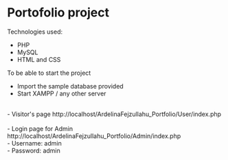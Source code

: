 # Portofolio project

Technologies used:
- PHP
- MySQL
- HTML and CSS

To be able to start the project
- Import the sample database provided
- Start XAMPP / any other server

<br/>
- Visitor's page http://localhost/ArdelinaFejzullahu_Portfolio/User/index.php
<br/>

<br/>
- Login page for Admin http://localhost/ArdelinaFejzullahu_Portfolio/Admin/index.php <br/>
- Username: admin <br/>
- Password: admin
